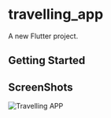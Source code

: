 # travelling_app

A new Flutter project.

## Getting Started

## ScreenShots

![Travelling APP](https://github.com/Nouaimhr/Travelling_App_UI/assets/134369177/44bdc702-8183-49ed-be3f-827ce19f6c32)
